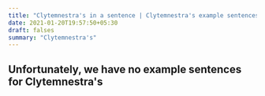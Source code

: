```yaml
---
title: "Clytemnestra's in a sentence | Clytemnestra's example sentences"
date: 2021-01-20T19:57:50+05:30
draft: falses
summary: "Clytemnestra's"
---
```

## Unfortunately, we have no example sentences for Clytemnestra's                 

